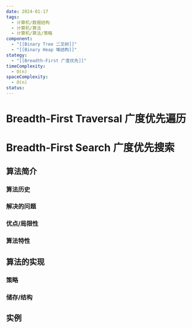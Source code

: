 ```yaml
---
date: 2024-01-17
tags:
  - 计算机/数据结构
  - 计算机/算法
  - 计算机/算法/策略
component:
  - "[[Binary Tree 二叉树]]"
  - "[[Binary Heap 堆结构]]"
stategy:
  - "[[Breadth-First 广度优先]]"
timeComplexity:
  - O(n)
spaceComplexity:
  - O(n)
status:
---
```

# Breadth-First Traversal 广度优先遍历
# Breadth-First Search 广度优先搜索

## 算法简介

### 算法历史

### 解决的问题

### 优点/局限性

### 算法特性

## 算法的实现

### 策略

### 储存/结构

## 实例
